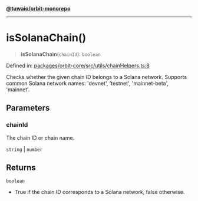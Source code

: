 [**@tuwaio/orbit-monorepo**](../../../README.md)

***

# isSolanaChain()

> **isSolanaChain**(`chainId`): `boolean`

Defined in: [packages/orbit-core/src/utils/сhainHelpers.ts:8](https://github.com/TuwaIO/orbit/blob/107dfed95532a313235ff8d368c14e1f23dbcd63/packages/orbit-core/src/utils/сhainHelpers.ts#L8)

Checks whether the given chain ID belongs to a Solana network.
Supports common Solana network names: 'devnet', 'testnet', 'mainnet-beta', 'mainnet'.

## Parameters

### chainId

The chain ID or chain name.

`string` | `number`

## Returns

`boolean`

- True if the chain ID corresponds to a Solana network, false otherwise.
